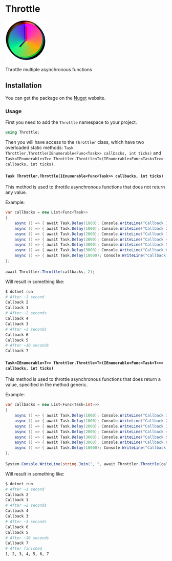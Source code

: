 # Throttle

![](assets/icon.png)

Throttle multiple asynchronous functions

## Installation

You can get the package on the [Nuget](https://www.nuget.org/packages/Throttle/) website.

### Usage

First you need to add the `Throttle` namespace to your project.

```csharp
using Throttle;
```

Then you will have access to the `Throttler` class, which have two overloaded static methods: `Task Throttler.Throttle(IEnumerable<Func<Task>> callbacks, int ticks)` and `Task<IEnumerable<T>> Throttler.Throttle<T>(IEnumerable<Func<Task<T>>> callbacks, int ticks)`.

#### `Task Throttler.Throttle(IEnumerable<Func<Task>> callbacks, int ticks)`

This method is used to throttle asynchronous functions that does not return any value.

Example:

```csharp
var callbacks = new List<Func<Task>>
{
    async () => { await Task.Delay(1000); Console.WriteLine("Callback 1"); },
    async () => { await Task.Delay(1000); Console.WriteLine("Callback 2"); },
    async () => { await Task.Delay(2000); Console.WriteLine("Callback 3"); },
    async () => { await Task.Delay(2000); Console.WriteLine("Callback 4"); },
    async () => { await Task.Delay(3000); Console.WriteLine("Callback 5"); },
    async () => { await Task.Delay(3000); Console.WriteLine("Callback 6"); },
    async () => { await Task.Delay(10000); Console.WriteLine("Callback 7"); }
};

await Throttler.Throttle(callbacks, 2);
```

Will result in something like:

```bash
$ dotnet run
# After ~1 second
Callback 2
Callback 1
# After ~2 seconds
Callback 4
Callback 3
# After ~3 seconds
Callback 6
Callback 5
# After ~10 seconds
Callback 7
```

#### `Task<IEnumerable<T>> Throttler.Throttle<T>(IEnumerable<Func<Task<T>>> callbacks, int ticks)`

This method is used to throttle asynchronous functions that does return a value, specified in the method generic.

Example:

```csharp
var callbacks = new List<Func<Task<int>>>
{
    async () => { await Task.Delay(1000); Console.WriteLine("Callback 1"); return 1; },
    async () => { await Task.Delay(1000); Console.WriteLine("Callback 2"); return 2; },
    async () => { await Task.Delay(2000); Console.WriteLine("Callback 3"); return 3; },
    async () => { await Task.Delay(2000); Console.WriteLine("Callback 4"); return 4; },
    async () => { await Task.Delay(3000); Console.WriteLine("Callback 5"); return 5; },
    async () => { await Task.Delay(3000); Console.WriteLine("Callback 6"); return 6; },
    async () => { await Task.Delay(10000); Console.WriteLine("Callback 7"); return 7; }
};

System.Console.WriteLine(string.Join(", ", await Throttler.Throttle(callbacks, 2)));
```

Will result in something like:

```bash
$ dotnet run
# After ~1 second
Callback 2
Callback 1
# After ~2 seconds
Callback 4
Callback 3
# After ~3 seconds
Callback 6
Callback 5
# After ~10 seconds
Callback 7
# After finished
1, 2, 3, 4, 5, 6, 7
```